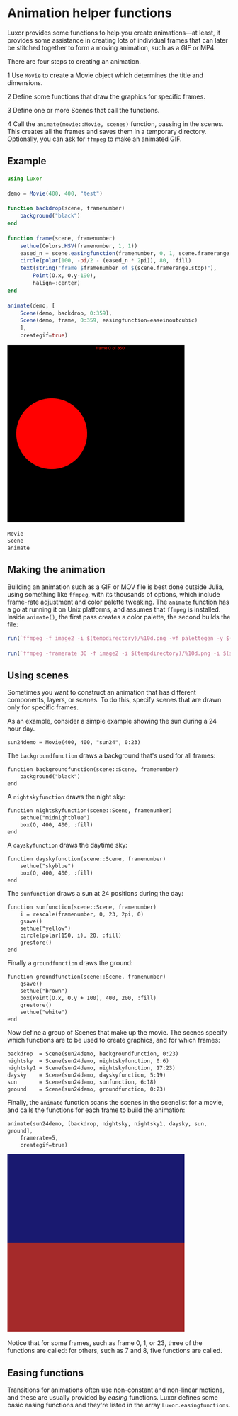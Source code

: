 # Animation helper functions

Luxor provides some functions to help you create animations—at least, it provides some assistance in creating lots of individual frames that can later be stitched together to form a moving animation, such as a GIF or MP4.

There are four steps to creating an animation.

1 Use `Movie` to create a Movie object which determines the title and dimensions.

2 Define some functions that draw the graphics for specific frames.

3 Define one or more Scenes that call the functions.

4 Call the `animate(movie::Movie, scenes)` function, passing in the scenes. This creates all the frames and saves them in a temporary directory. Optionally, you can ask for `ffmpeg` to make an animated GIF.

## Example

```julia
using Luxor

demo = Movie(400, 400, "test")

function backdrop(scene, framenumber)
    background("black")
end

function frame(scene, framenumber)
    sethue(Colors.HSV(framenumber, 1, 1))
    eased_n = scene.easingfunction(framenumber, 0, 1, scene.framerange.stop)
    circle(polar(100, -pi/2 - (eased_n * 2pi)), 80, :fill)
    text(string("frame $framenumber of $(scene.framerange.stop)"),
        Point(O.x, O.y-190),
        halign=:center)
end

animate(demo, [
    Scene(demo, backdrop, 0:359),
    Scene(demo, frame, 0:359, easingfunction=easeinoutcubic)
    ],
    creategif=true)
```

![animation example](assets/figures/animation.gif)

```@docs
Movie
Scene
animate
```

## Making the animation

Building an animation such as a GIF or MOV file is best done outside Julia, using something like `ffmpeg`, with its thousands of options, which include frame-rate adjustment and color palette tweaking. The `animate` function has a go at running it on Unix platforms, and assumes that `ffmpeg` is installed. Inside `animate()`, the first pass creates a color palette, the second builds the file:

```julia
run(`ffmpeg -f image2 -i $(tempdirectory)/%10d.png -vf palettegen -y $(seq.stitle)-palette.png`)

run(`ffmpeg -framerate 30 -f image2 -i $(tempdirectory)/%10d.png -i $(seq.stitle)-palette.png -lavfi paletteuse -y /tmp/$(seq.stitle).gif`)
```

## Using scenes

Sometimes you want to construct an animation that has different components, layers, or scenes. To do this, specify scenes that are drawn only for specific frames.

As an example, consider a simple example showing the sun during a 24 hour day.

    sun24demo = Movie(400, 400, "sun24", 0:23)

The `backgroundfunction` draws a background that's used for all frames:

    function backgroundfunction(scene::Scene, framenumber)
        background("black")
    end

A `nightskyfunction` draws the night sky:

    function nightskyfunction(scene::Scene, framenumber)
        sethue("midnightblue")
        box(O, 400, 400, :fill)
    end

A `dayskyfunction` draws the daytime sky:

    function dayskyfunction(scene::Scene, framenumber)
        sethue("skyblue")
        box(O, 400, 400, :fill)
    end

The `sunfunction` draws a sun at 24 positions during the day:

    function sunfunction(scene::Scene, framenumber)
        i = rescale(framenumber, 0, 23, 2pi, 0)
        gsave()
        sethue("yellow")
        circle(polar(150, i), 20, :fill)
        grestore()
    end

Finally a `groundfunction` draws the ground:

    function groundfunction(scene::Scene, framenumber)
        gsave()
        sethue("brown")
        box(Point(O.x, O.y + 100), 400, 200, :fill)
        grestore()
        sethue("white")
    end

Now define a group of Scenes that make up the movie. The scenes specify which functions are to be used to create graphics, and for which frames:

    backdrop  = Scene(sun24demo, backgroundfunction, 0:23)
    nightsky  = Scene(sun24demo, nightskyfunction, 0:6)
    nightsky1 = Scene(sun24demo, nightskyfunction, 17:23)
    daysky    = Scene(sun24demo, dayskyfunction, 5:19)
    sun       = Scene(sun24demo, sunfunction, 6:18)
    ground    = Scene(sun24demo, groundfunction, 0:23)

Finally, the `animate` function scans the scenes in the scenelist for a movie, and calls the functions for each frame to build the animation:

    animate(sun24demo, [backdrop, nightsky, nightsky1, daysky, sun, ground],
        framerate=5,
        creategif=true)

![sun24 animation](assets/figures/sun24.gif)

Notice that for some frames, such as frame 0, 1, or 23, three of the functions are called: for others, such as 7 and 8, five functions are called.

## Easing functions

Transitions for animations often use non-constant and non-linear motions, and these are usually provided by *easing* functions. Luxor defines some basic easing functions and they're listed in the array `Luxor.easingfunctions`.
